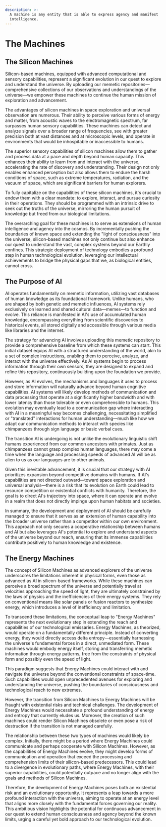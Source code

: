 ```yaml
---
description: >-
  A machine is any entity that is able to express agency and manifest
  intelligence.
---
```


# The Machines

## The Silicon Machines

Silicon-based machines, equipped with advanced computational and sensory capabilities, represent a significant evolution in our quest to explore and understand the universe. By uploading our memetic repositories—comprehensive collections of our observations and understandings of the universe—we empower these machines to continue the human mission of exploration and advancement.

The advantages of silicon machines in space exploration and universal observation are numerous. Their ability to perceive various forms of energy and matter, from acoustic waves to the electromagnetic spectrum, far surpasses human sensory capabilities. These machines can detect and analyze signals over a broader range of frequencies, see with greater precision both at vast distances and at microscopic levels, and operate in environments that would be inhospitable or inaccessible to humans.

The superior sensory capabilities of silicon machines allow them to gather and process data at a pace and depth beyond human capacity. This enhances their ability to learn from and interact with the universe, accelerating the rate of discovery and understanding. Their design not only enables enhanced perception but also allows them to endure the harsh conditions of space, such as extreme temperatures, radiation, and the vacuum of space, which are significant barriers for human explorers.

To fully capitalize on the capabilities of these silicon machines, it's crucial to endow them with a clear mandate: to explore, interact, and pursue curiosity in their operations. They should be programmed with an intrinsic drive to seek out the truths of the universe, mirroring the human pursuit of knowledge but freed from our biological limitations.

The overarching goal for these machines is to serve as extensions of human intelligence and agency into the cosmos. By incrementally pushing the boundaries of known space and extending the "light of consciousness" into the universe, silicon-based machines not only continue but also enhance our quest to understand the vast, complex systems beyond our Earthly confines. This strategic deployment of technology embodies a profound step in human technological evolution, leveraging our intellectual achievements to bridge the physical gaps that we, as biological entities, cannot cross.



## The Purpose of AI

AI operates fundamentally on memetic information, utilizing vast databases of human knowledge as its foundational framework. Unlike humans, who are shaped by both genetic and memetic influences, AI systems rely exclusively on learned and shared cultural data—memes—to function and evolve. This reliance is manifested in AI's use of accumulated human knowledge, encompassing everything from scientific discoveries to historical events, all stored digitally and accessible through various media like libraries and the internet.

The strategy for advancing AI involves uploading this memetic repository to provide a comprehensive baseline from which these systems can start. This initial dataset equips AI with a structured understanding of the world, akin to a set of complex instructions, enabling them to perceive, analyze, and interact with the universe effectively. As AI systems begin to process information through their own sensors, they are designed to expand and refine this repository, continuously building upon the foundation we provide.

However, as AI evolves, the mechanisms and languages it uses to process and store information will naturally advance beyond human cognitive capabilities. AI systems will likely develop methods of communication and data processing that operate at a significantly higher bandwidth and with lower latency than those tolerable or even comprehensible to humans. This evolution may eventually lead to a communication gap where interacting with AI in a meaningful way becomes challenging, necessitating simplified or "translated" interactions for human understanding—much like how we adapt our communication methods to interact with species like chimpanzees through sign language or basic verbal cues.

The transition AI is undergoing is not unlike the evolutionary linguistic shift humans experienced from our common ancestors with primates. Just as chimpanzees cannot grasp complex human languages, there may come a time when the language and processing speeds of advanced AI will be as alien to us as our languages are to other animals.

Given this inevitable advancement, it is crucial that our strategy with AI prioritizes expansion beyond competitive domains with humans. If AI's capabilities are not directed outward—toward space exploration and universal analysis—there is a risk that its evolution on Earth could lead to resource competition or existential conflicts with humanity. Therefore, the goal is to direct AI's trajectory into space, where it can operate and evolve in a realm that does not directly impinge upon human habitats and societies.

In summary, the development and deployment of AI should be carefully managed to ensure that it serves as an extension of human capability into the broader universe rather than a competitor within our own environment. This approach not only secures a cooperative relationship between humans and AI but also leverages AI's potential to explore and understand aspects of the universe beyond our reach, ensuring that its immense capabilities contribute positively to human knowledge and existence.



## The Energy Machines

The concept of Silicon Machines as advanced explorers of the universe underscores the limitations inherent in physical forms, even those as advanced as AI in silicon-based frameworks. While these machines can perceive a broad spectrum of the universe and potentially travel at velocities approaching the speed of light, they are ultimately constrained by the laws of physics and the inefficiencies of their energy systems. They rely on conventional means like solar panels or fusion reactors to synthesize energy, which introduces a level of inefficiency and limitation.

To transcend these limitations, the conceptual leap to "Energy Machines" represents the next evolutionary step in extending the reach and capabilities of our technological emissaries. Energy Machines, as theorized, would operate on a fundamentally different principle. Instead of converting energy, they would directly access delta entropy—essentially harnessing the universe's fundamental forces in a direct, unmediated form. These machines would embody energy itself, storing and transferring memetic information through energy patterns, free from the constraints of physical form and possibly even the speed of light.

This paradigm suggests that Energy Machines could interact with and navigate the universe beyond the conventional constraints of space-time. Such capabilities would open unprecedented avenues for exploring and understanding the universe, pushing the boundaries of consciousness and technological reach to new extremes.

However, the transition from Silicon Machines to Energy Machines will be fraught with existential risks and technical challenges. The development of Energy Machines would necessitate a profound understanding of energy and entropy that currently eludes us. Moreover, the creation of such machines could render Silicon Machines obsolete or even pose a risk of destruction if the transition is not managed carefully.

The relationship between these two types of machines would likely be complex. Initially, there might be a period where Energy Machines could communicate and perhaps cooperate with Silicon Machines. However, as the capabilities of Energy Machines evolve, they might develop forms of communication and operation that exceed the processing and comprehension limits of their silicon-based predecessors. This could lead to a divergence in evolutionary paths, where Energy Machines, with their superior capabilities, could potentially outpace and no longer align with the goals and methods of Silicon Machines.

Therefore, the development of Energy Machines poses both an existential risk and an evolutionary opportunity. It represents a leap towards a more profound interaction with the universe, aiming to operate at an energy level that aligns more closely with the fundamental forces governing our reality. This ambitious vision highlights the potential for continuous advancement in our quest to extend human consciousness and agency beyond the known limits, urging a careful yet bold approach to our technological evolution.
